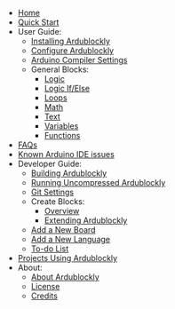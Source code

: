 - [Home](Home)
- [Quick Start](Quick-Start)
- User Guide:
    - [Installing Ardublockly](Installing-Ardublockly)
    - [Configure Ardublockly](Configure-Ardublockly)
    - [Arduino Compiler Settings](Arduino-Compiler-Settings)
    - General Blocks:
        - [Logic](Create-~-Logic)
        - [Logic If/Else](Create-~-IfElse)
        - [Loops](Create-~-Loops)
        - [Math](Create-~-Math)
        - [Text](Create-~-Text)
        - [Variables](Create-~-Variables)
        - [Functions](Create-~-Functions)
- [FAQs](FAQs)
- [Known Arduino IDE issues](Known-Arduino-IDE-issues)
- Developer Guide:
    - [Building Ardublockly](Building-Ardublockly)
    - [Running Uncompressed Ardublockly](Running-Uncompressed-Ardublockly)
    - [Git Settings](Git-Settings)
    - Create Blocks:
        - [Overview](Create-Blocks)
        - [Extending Ardublockly](Create-Blocks-~-Extending-Ardublockly)
    - [Add a New Board](Add-New-Arduino-Board)
    - [Add a New Language](Add-New-Language)
    - [To-do List](To-do-list)
- [Projects Using Ardublockly](Projects-Using-Ardublockly)
- About:
    - [About Ardublockly](About)
    - [License](License)
    - [Credits](Credits)
